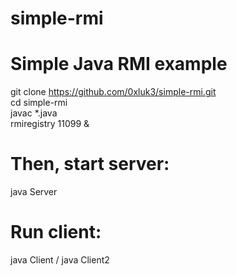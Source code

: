 # simple-rmi
# Simple Java RMI example

git clone https://github.com/0xluk3/simple-rmi.git  
cd simple-rmi  
javac *.java  
rmiregistry 11099 &  
  
# Then, start server:
java Server  
  
# Run client:
java Client / java Client2  

